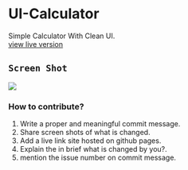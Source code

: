 # UI-Calculator
Simple Calculator With Clean UI.
<br>
<a href="https://skamp91.github.io/UI-Calculator">view live version</a>
## `Screen Shot`
<img src="ScreenShot/C.JPG">

### How to contribute?
1) Write a proper and meaningful commit message.
2) Share screen shots of what is changed.
3) Add a live link site hosted on github pages.
4) Explain the in brief what is changed by you?.
5) mention the issue number on commit message.
